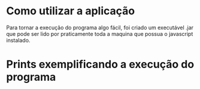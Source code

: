 # Como utilizar a aplicação

Para tornar a execução do programa algo fácil, foi criado um executável .jar que pode ser lido por praticamente toda a maquina que possua o javascript instalado.

# Prints exemplificando a execução do programa
